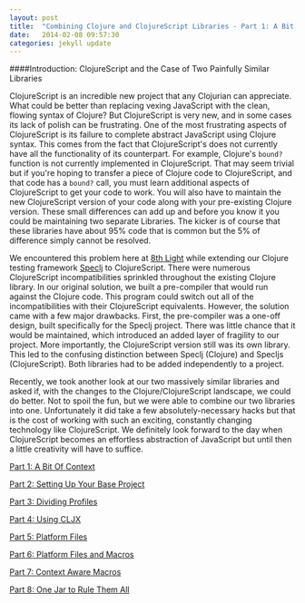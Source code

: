 ```yaml
---
layout: post
title:  "Combining Clojure and ClojureScript Libraries - Part 1: A Bit Of Context"
date:   2014-02-08 09:57:30
categories: jekyll update
---
```


[8thLight]: https://8thlight.com
[speclj]:    https://github.com/slagyr/speclj 

[part_1]: http://andrewzures.github.io/jekyll/update/2014/02/08/clj-cljs-pt1-context.html 
[part_2]: http://andrewzures.github.io/jekyll/update/2014/02/08/clj-cljs-pt2-setup.html
[part_3]: http://andrewzures.github.io/jekyll/update/2014/02/08/clj-cljs-pt3-dividing-profiles.html
[part_4]: http://andrewzures.github.io/jekyll/update/2014/02/08/clj-cljs-pt4-cljx.html
[part_5]: http://andrewzures.github.io/jekyll/update/2014/02/08/clj-cljs-pt5-platform.html
[part_6]: http://andrewzures.github.io/jekyll/update/2014/02/08/clj-cljs-pt6-platform-and-macros.html
[part_7]: http://andrewzures.github.io/jekyll/update/2014/02/08/clj-cljs-pt7-if-macros.html
[part_8]: http://andrewzures.github.io/jekyll/update/2014/02/08/clj-cljs-pt8-combining-profiles.html

####Introduction: ClojureScript and the Case of Two Painfully Similar Libraries

  ClojureScript is an incredible new project that any Clojurian can appreciate.  What could be better than replacing vexing JavaScript with the clean, flowing syntax of Clojure?  But ClojureScript is very new, and in some cases its lack of polish can be frustrating.  One of the most frustrating aspects of ClojureScript is its failure to complete abstract JavaScript using Clojure syntax.  This comes from the fact that ClojureScript's does not currently have all the functionality of its counterpart.  For example, Clojure's `bound?` function is not currently implemented in ClojureScript.  That may seem trivial but if you're hoping to transfer a piece of Clojure code to ClojureScript, and that code has a `bound?` call, you must learn additional aspects of ClojureScript to get your code to work.  You will also have to maintain the new ClojureScript version of your code along with your pre-existing Clojure version.  These small differences can add up and before you know it you could be maintaining two separate Libraries.  The kicker is of course that these libraries have about 95% code that is common but the 5% of difference simply cannot be resolved.

We encountered this problem here at [8th Light][8thLight] while extending our Clojure testing framework [Speclj] to ClojureScript.  There were numerous ClojureScript incompatibilities sprinkled throughout the existing Clojure library.  In our original solution, we built a pre-compiler that would run against the Clojure code. This program could switch out all of the incompatibilities with their ClojureScript equivalents.  However, the solution came with a few major drawbacks.  First, the pre-compiler was a one-off design, built specifically for the Speclj project.  There was little chance that it would be maintained, which introduced an added layer of fragility to our project.  More importantly, the ClojureScript version still was its own library.  This led to the confusing distinction between Speclj (Clojure) and Specljs (ClojureScript).  Both libraries had to be added independently to a project.   

Recently, we took another look at our two massively similar libraries and asked if, with the changes to the Clojure/ClojureScript landscape, we could do better.   Not to spoil the fun, but we were able to combine our two libraries into one.  Unfortunately it did take a few absolutely-necessary hacks but that is the cost of working with such an exciting, constantly changing technology like ClojureScript.  We definitely look forward to the day when ClojureScript becomes an effortless abstraction of JavaScript but until then a little creativity will have to suffice.

[Part 1: A Bit Of Context][part_1]

[Part 2: Setting Up Your Base Project][part_2]

[Part 3: Dividing Profiles][part_3]

[Part 4: Using CLJX][part_4]

[Part 5: Platform Files][part_5]

[Part 6: Platform Files and Macros][part_6]

[Part 7: Context Aware Macros][part_7]

[Part 8: One Jar to Rule Them All][part_8]

